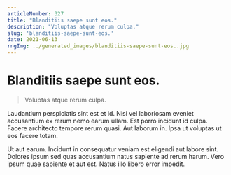 ```yaml
---
articleNumber: 327
title: "Blanditiis saepe sunt eos."
description: "Voluptas atque rerum culpa."
slug: 'blanditiis-saepe-sunt-eos.'
date: 2021-06-13
rngImg: ../generated_images/blanditiis-saepe-sunt-eos..jpg
---
```


# Blanditiis saepe sunt eos.

> Voluptas atque rerum culpa.

Laudantium perspiciatis sint est et id. Nisi vel laboriosam eveniet accusantium ex rerum nemo earum ullam. Est porro incidunt id culpa. Facere architecto tempore rerum quasi. Aut laborum in. Ipsa ut voluptas ut eos facere totam.
 Ut aut earum. Incidunt in consequatur veniam est eligendi aut labore sint. Dolores ipsum sed quas accusantium natus sapiente ad rerum harum. Vero ipsum quae sapiente et aut est. Natus illo libero error impedit.

